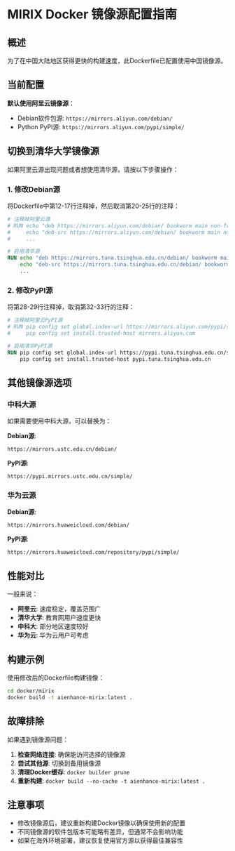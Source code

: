 # MIRIX Docker 镜像源配置指南

## 概述

为了在中国大陆地区获得更快的构建速度，此Dockerfile已配置使用中国镜像源。

## 当前配置

**默认使用阿里云镜像源**：
- Debian软件包源: `https://mirrors.aliyun.com/debian/`
- Python PyPI源: `https://mirrors.aliyun.com/pypi/simple/`

## 切换到清华大学镜像源

如果阿里云源出现问题或者想使用清华源，请按以下步骤操作：

### 1. 修改Debian源
将Dockerfile中第12-17行注释掉，然后取消第20-25行的注释：

```dockerfile
# 注释掉阿里云源
# RUN echo "deb https://mirrors.aliyun.com/debian/ bookworm main non-free non-free-firmware contrib" > /etc/apt/sources.list && \
#     echo "deb-src https://mirrors.aliyun.com/debian/ bookworm main non-free non-free-firmware contrib" >> /etc/apt/sources.list && \
#     ...

# 启用清华源
RUN echo "deb https://mirrors.tuna.tsinghua.edu.cn/debian/ bookworm main contrib non-free non-free-firmware" > /etc/apt/sources.list && \
    echo "deb-src https://mirrors.tuna.tsinghua.edu.cn/debian/ bookworm main contrib non-free non-free-firmware" >> /etc/apt/sources.list && \
    ...
```

### 2. 修改PyPI源
将第28-29行注释掉，取消第32-33行的注释：

```dockerfile
# 注释掉阿里云PyPI源
# RUN pip config set global.index-url https://mirrors.aliyun.com/pypi/simple/ && \
#     pip config set install.trusted-host mirrors.aliyun.com

# 启用清华PyPI源
RUN pip config set global.index-url https://pypi.tuna.tsinghua.edu.cn/simple/ && \
    pip config set install.trusted-host pypi.tuna.tsinghua.edu.cn
```

## 其他镜像源选项

### 中科大源
如果需要使用中科大源，可以替换为：

**Debian源**:
```
https://mirrors.ustc.edu.cn/debian/
```

**PyPI源**:
```
https://pypi.mirrors.ustc.edu.cn/simple/
```

### 华为云源
**Debian源**:
```
https://mirrors.huaweicloud.com/debian/
```

**PyPI源**:
```
https://mirrors.huaweicloud.com/repository/pypi/simple/
```

## 性能对比

一般来说：
- **阿里云**: 速度稳定，覆盖范围广
- **清华大学**: 教育网用户速度更快
- **中科大**: 部分地区速度较好
- **华为云**: 华为云用户可考虑

## 构建示例

使用修改后的Dockerfile构建镜像：

```bash
cd docker/mirix
docker build -t aienhance-mirix:latest .
```

## 故障排除

如果遇到镜像源问题：

1. **检查网络连接**: 确保能访问选择的镜像源
2. **尝试其他源**: 切换到备用镜像源
3. **清理Docker缓存**: `docker builder prune`
4. **重新构建**: `docker build --no-cache -t aienhance-mirix:latest .`

## 注意事项

- 修改镜像源后，建议重新构建Docker镜像以确保使用新的配置
- 不同镜像源的软件包版本可能略有差异，但通常不会影响功能
- 如果在海外环境部署，建议恢复使用官方源以获得最佳兼容性